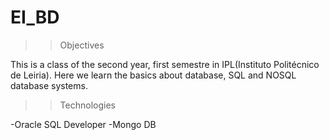 # EI_BD

>>Objectives

This is a class of the second year, first semestre in IPL(Instituto Politécnico de Leiria). Here we learn the basics about database, SQL and NOSQL database systems.

>>Technologies

-Oracle SQL Developer
-Mongo DB